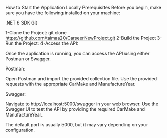 How to Start the Application Locally
Prerequisites
Before you begin, make sure you have the following installed on your machine:

.NET 6 SDK
Git

1-Clone the Project:
git clone  https://github.com/taimaa20/CarseerNewProject.git
2-Build the Project
3-Run the Project:
4-Access the API:

Once the application is running, you can access the API using either Postman or Swagger.

Postman:

Open Postman and import the provided collection file. Use the provided requests with the appropriate CarMake and ManufactureYear.

Swagger:

Navigate to http://localhost:5000/swagger in your web browser. Use the Swagger UI to test the API by providing the required CarMake and ManufactureYear.

The default port is usually 5000, but it may vary depending on your configuration.

